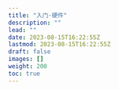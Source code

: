 ```yaml
---
title: "入门·硬件"
description: ""
lead: ""
date: 2023-08-15T16:22:55Z
lastmod: 2023-08-15T16:22:55Z
draft: false
images: []
weight: 200
toc: true
---
```


